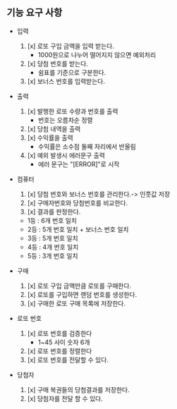 ## 기능 요구 사항

* 입력
    1) [x] 로또 구입 금액을 입력 받는다.
        * 1000원으로 나누어 떨어지지 않으면 예외처리
    2) [x] 당첨 번호를 받는다.
        * 쉼표를 기준으로 구분한다.
    3) [x] 보너스 번호를 입력받는다.


* 출력
    1) [x] 발행한 로또 수량과 번호를 출력
        * 번호는 오름차순 정렬
    2) [x] 당첨 내역을 출력
    3) [x] 수익률을 출력
        * 수익률은 소수점 둘째 자리에서 반올림
    4) [x] 예외 발생시 에러문구 출력
        * 에러 문구는 "[ERROR]"로 시작


* 컴퓨터
    1) [x] 당첨 번호와 보너스 번호를 관리한다.-> 인풋값 저장
    2) [x] 구매자번호와 당첨번호를 비교한다.
    3) [x] 결과를 판정한다.

    * 1등 : 6개 번호 일치
    * 2등 : 5개 번호 일치 + 보너스 번호 일치
    * 3등 : 5개 번호 일치
    * 4등 : 4개 번호 일치
    * 5등 : 3개 번호 일치

* 구매
    1) [x] 로또 구입 금액만큼 로또를 구매한다.
    2) [x] 로또를 구입하면 랜덤 번호를 생성한다.
    2) [x] 구매한 로또 구매 목록에 저장한다.

* 로또 번호
    1) [x] 로또 번호를 검증한다
        * 1~45 사이 숫자 6개
    2) [x] 로또 번호를 정렬한다
    3) [x] 로또 번호를 전달할 수 있다.


* 당첨자
    1) [x] 구매 복권들의 당첨결과를 저장한다.
    2) [x] 당첨자를 전달 할 수 있다.
